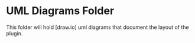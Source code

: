 # UML Diagrams Folder
This folder will hold [draw.io] uml diagrams that document the layout of the plugin.
